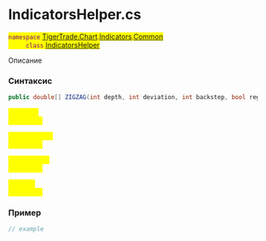 
# IndicatorsHelper.cs
<mark style="color:purple;">`namespace` [TigerTrade.Chart](../../../../../TigerTrade.Chart.md).[Indicators](../../../../../TigerTrade.Chart/Indicators.md).[Common](../../../../../TigerTrade.Chart/Indicators/Common.md)  
&nbsp;&nbsp;&nbsp;&nbsp;&nbsp;&nbsp;&nbsp;&nbsp;&nbsp;`class` [IndicatorsHelper](../../IndicatorsHelper.cs.md)

Описание

### Синтаксис
```csharp
public double[] ZIGZAG(int depth, int deviation, int backstep, bool reg = true)
```
<mark style="color:yellow;">`depth` *`int`*  
 *Описание*  
  
<mark style="color:yellow;">`deviation` *`int`*  
 *Описание*  
  
<mark style="color:yellow;">`backstep` *`int`*  
 *Описание*  
  
<mark style="color:yellow;">`reg` *`bool`*  
 *Описание*  
  


### Пример  
```csharp
// example
```
                    
                    
